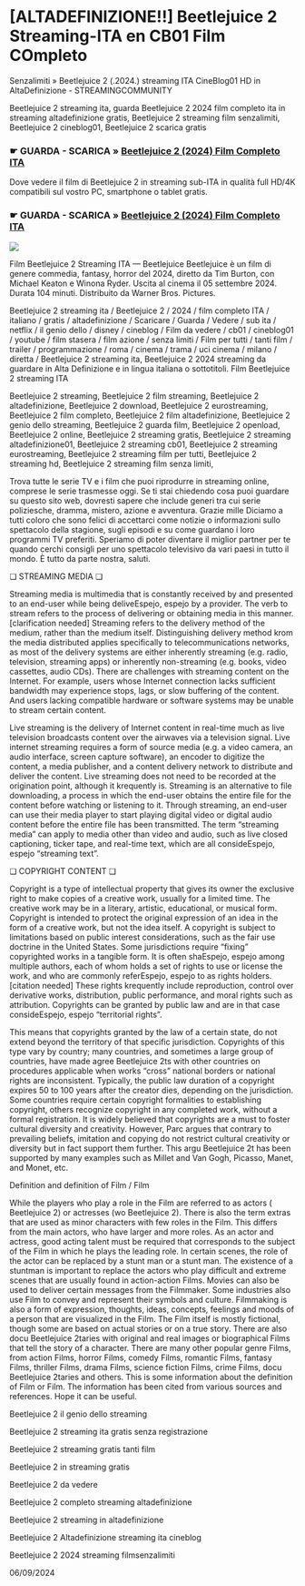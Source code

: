 # [ALTADEFINIZIONE!!] Beetlejuice 2 Streaming-ITA en CB01 Film COmpleto

Senzalimiti » Beetlejuice 2 (.2024.) streaming ITA CineBlog01 HD in AltaDefinizione - STREAMINGCOMMUNITY

Beetlejuice 2 streaming ita, guarda Beetlejuice 2 2024 film completo ita in streaming altadefinizione gratis, Beetlejuice 2 streaming film senzalimiti, Beetlejuice 2 cineblog01, Beetlejuice 2 scarica gratis

### ☛ GUARDA - SCARICA » [Beetlejuice 2 (2024) Film Completo ITA](https://t.co/BMuuqrGlk9)

Dove vedere il film di Beetlejuice 2 in streaming sub-ITA in qualità full HD/4K compatibili sul vostro PC, smartphone o tablet gratis.

### ☛ GUARDA - SCARICA » [Beetlejuice 2 (2024) Film Completo ITA](https://t.co/BMuuqrGlk9)

<p dir="auto"><a href="https://t.co/BMuuqrGlk9" title="MKVPLAY" rel="nofollow"><img src="https://i.imgur.com/jhNGoEt.gif" style="max-width: 100%;"></a></p>

Film Beetlejuice 2 Streaming ITA — Beetlejuice Beetlejuice è un film di genere commedia, fantasy, horror del 2024, diretto da Tim Burton, con Michael Keaton e Winona Ryder. Uscita al cinema il 05 settembre 2024. Durata 104 minuti. Distribuito da Warner Bros. Pictures.

Beetlejuice 2 streaming ita / Beetlejuice 2 / 2024 / film completo ITA / italiano / gratis / altadefinizione / Scaricare / Guarda / Vedere / sub ita / netflix / il genio dello / disney / cineblog / Film da vedere / cb01 / cineblog01 / youtube / film stasera / film azione / senza limiti / Film per tutti / tanti film / trailer / programmazione / roma / cinema / trama / uci cinema / milano / diretta / Beetlejuice 2 streaming ita, Beetlejuice 2 2024 streaming da guardare in Alta Definizione e in lingua italiana o sottotitoli. Film Beetlejuice 2 streaming ITA

Beetlejuice 2 streaming, Beetlejuice 2 film streaming, Beetlejuice 2 altadefinizione, Beetlejuice 2 download, Beetlejuice 2 eurostreaming, Beetlejuice 2 film completo, Beetlejuice 2 film altadefinizione, Beetlejuice 2 genio dello streaming, Beetlejuice 2 guarda film, Beetlejuice 2 openload, Beetlejuice 2 online, Beetlejuice 2 streaming gratis, Beetlejuice 2 streaming altadefinizione01, Beetlejuice 2 streaming cb01, Beetlejuice 2 streaming eurostreaming, Beetlejuice 2 streaming film per tutti, Beetlejuice 2 streaming hd, Beetlejuice 2 streaming film senza limiti,

Trova tutte le serie TV e i film che puoi riprodurre in streaming online, comprese le serie trasmesse oggi. Se ti stai chiedendo cosa puoi guardare su questo sito web, dovresti sapere che include generi tra cui serie poliziesche, dramma, mistero, azione e avventura. Grazie mille Diciamo a tutti coloro che sono felici di accettarci come notizie o informazioni sullo spettacolo della stagione, sugli episodi e su come guardano i loro programmi TV preferiti. Speriamo di poter diventare il miglior partner per te quando cerchi consigli per uno spettacolo televisivo da vari paesi in tutto il mondo. È tutto da parte nostra, saluti.

❏ STREAMING MEDIA ❏

Streaming media is multimedia that is constantly received by and presented to an end-user while being deliveEspejo, espejo by a provider. The verb to stream refers to the process of delivering or obtaining media in this manner.[clarification needed] Streaming refers to the delivery method of the medium, rather than the medium itself. Distinguishing delivery method krom the media distributed applies specifically to telecommunications networks, as most of the delivery systems are either inherently streaming (e.g. radio, television, streaming apps) or inherently non-streaming (e.g. books, video cassettes, audio CDs). There are challenges with streaming content on the Internet. For example, users whose Internet connection lacks sufficient bandwidth may experience stops, lags, or slow buffering of the content. And users lacking compatible hardware or software systems may be unable to stream certain content.

Live streaming is the delivery of Internet content in real-time much as live television broadcasts content over the airwaves via a television signal. Live internet streaming requires a form of source media (e.g. a video camera, an audio interface, screen capture software), an encoder to digitize the content, a media publisher, and a content delivery network to distribute and deliver the content. Live streaming does not need to be recorded at the origination point, although it krequently is. Streaming is an alternative to file downloading, a process in which the end-user obtains the entire file for the content before watching or listening to it. Through streaming, an end-user can use their media player to start playing digital video or digital audio content before the entire file has been transmitted. The term “streaming media” can apply to media other than video and audio, such as live closed captioning, ticker tape, and real-time text, which are all consideEspejo, espejo “streaming text”.

❏ COPYRIGHT CONTENT ❏

Copyright is a type of intellectual property that gives its owner the exclusive right to make copies of a creative work, usually for a limited time. The creative work may be in a literary, artistic, educational, or musical form. Copyright is intended to protect the original expression of an idea in the form of a creative work, but not the idea itself. A copyright is subject to limitations based on public interest considerations, such as the fair use doctrine in the United States. Some jurisdictions require “fixing” copyrighted works in a tangible form. It is often shaEspejo, espejo among multiple authors, each of whom holds a set of rights to use or license the work, and who are commonly referEspejo, espejo to as rights holders.[citation needed] These rights krequently include reproduction, control over derivative works, distribution, public performance, and moral rights such as attribution. Copyrights can be granted by public law and are in that case consideEspejo, espejo “territorial rights”.

This means that copyrights granted by the law of a certain state, do not extend beyond the territory of that specific jurisdiction. Copyrights of this type vary by country; many countries, and sometimes a large group of countries, have made agree Beetlejuice 2ts with other countries on procedures applicable when works “cross” national borders or national rights are inconsistent. Typically, the public law duration of a copyright expires 50 to 100 years after the creator dies, depending on the jurisdiction. Some countries require certain copyright formalities to establishing copyright, others recognize copyright in any completed work, without a formal registration. It is widely believed that copyrights are a must to foster cultural diversity and creativity. However, Parc argues that contrary to prevailing beliefs, imitation and copying do not restrict cultural creativity or diversity but in fact support them further. This argu Beetlejuice 2t has been supported by many examples such as Millet and Van Gogh, Picasso, Manet, and Monet, etc.

Definition and definition of Film / Film

While the players who play a role in the Film are referred to as actors ( Beetlejuice 2) or actresses (wo Beetlejuice 2). There is also the term extras that are used as minor characters with few roles in the Film. This differs from the main actors, who have larger and more roles. As an actor and actress, good acting talent must be required that corresponds to the subject of the Film in which he plays the leading role. In certain scenes, the role of the actor can be replaced by a stunt man or a stunt man. The existence of a stuntman is important to replace the actors who play difficult and extreme scenes that are usually found in action-action Films. Movies can also be used to deliver certain messages from the Filmmaker. Some industries also use Film to convey and represent their symbols and culture. Filmmaking is also a form of expression, thoughts, ideas, concepts, feelings and moods of a person that are visualized in the Film. The Film itself is mostly fictional, though some are based on actual stories or on a true story. There are also docu Beetlejuice 2taries with original and real images or biographical Films that tell the story of a character. There are many other popular genre Films, from action Films, horror Films, comedy Films, romantic Films, fantasy Films, thriller Films, drama Films, science fiction Films, crime Films, docu Beetlejuice 2taries and others. This is some information about the definition of Film or Film. The information has been cited from various sources and references. Hope it can be useful.

Beetlejuice 2 il genio dello streaming

Beetlejuice 2 streaming ita gratis senza registrazione

Beetlejuice 2 streaming gratis tanti film

Beetlejuice 2 in streaming gratis

Beetlejuice 2 da vedere

Beetlejuice 2 completo streaming altadefinizione

Beetlejuice 2 streaming in altadefinizione

Beetlejuice 2 Altadefinizione streaming ita cineblog

Beetlejuice 2 2024 streaming filmsenzalimiti

06/09/2024
